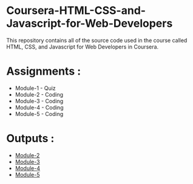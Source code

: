 # Coursera-HTML-CSS-and-Javascript-for-Web-Developers

This repository contains all of the source code used in the course called HTML, CSS, and Javascript for Web Developers in Coursera.

# Assignments :

- Module-1 - Quiz
- Module-2 - Coding
- Module-3 - Coding
- Module-4 - Coding
- Module-5 - Coding

# Outputs :

- [Module-2](https://daniyalmanzoor.github.io/Coursera-HTML-CSS-and-JavaScript-for-Web-Developers-master/module-2/)
- [Module-3](https://daniyalmanzoor.github.io/Coursera-HTML-CSS-and-JavaScript-for-Web-Developers-master/module-3/index.html)
- [Module-4](https://daniyalmanzoor.github.io/Coursera-HTML-CSS-and-JavaScript-for-Web-Developers-master/module-4/index.html)
- [Module-5](https://daniyalmanzoor.github.io/Coursera-HTML-CSS-and-JavaScript-for-Web-Developers-master/module-5/index.html)
